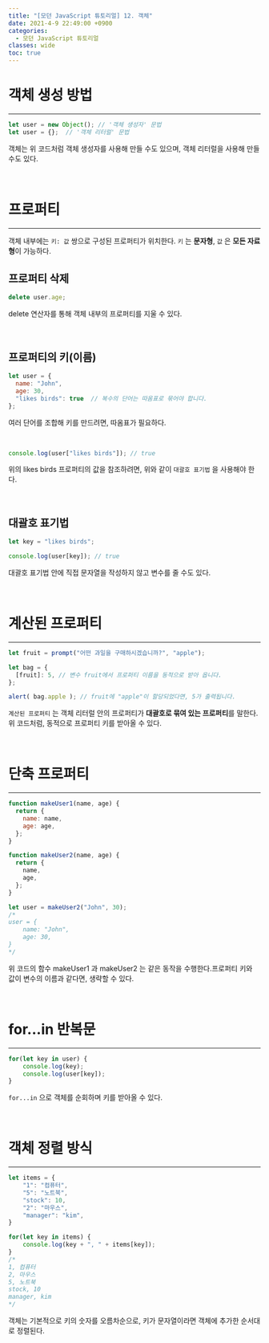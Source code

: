 ```yaml
---
title: "[모던 JavaScript 튜토리얼] 12. 객체"
date: 2021-4-9 22:49:00 +0900
categories:
  - 모던 JavaScript 튜토리얼
classes: wide
toc: true
---
```


# 객체 생성 방법
---

```jsx
let user = new Object(); // '객체 생성자' 문법
let user = {};  // '객체 리터럴' 문법
```

객체는 위 코드처럼 객체 생성자를 사용해 만들 수도 있으며, 객체 리터럴을 사용해 만들 수도 있다.

<br>

# 프로퍼티
---

객체 내부에는 `키: 값` 쌍으로 구성된 프로퍼티가 위치한다. `키` 는 **문자형**, `값` 은 **모든 자료형**이 가능하다.

## 프로퍼티 삭제

```jsx
delete user.age;
```

delete 연산자를 통해 객체 내부의 프로퍼티를 지울 수 있다.

<br>

## 프로퍼티의 키(이름)

```jsx
let user = {
  name: "John",
  age: 30,
  "likes birds": true  // 복수의 단어는 따옴표로 묶어야 합니다.
};
```

여러 단어를 조합해 키를 만드려면, 따옴표가 필요하다.

<br>

```jsx
console.log(user["likes birds"]); // true
```

위의 likes birds 프로퍼티의 값을 참조하려면, 위와 같이 `대괄호 표기법` 을 사용해야 한다.

<br>

## 대괄호 표기법

```jsx
let key = "likes birds";

console.log(user[key]); // true
```

대괄호 표기법 안에 직접 문자열을 작성하지 않고 변수를 줄 수도 있다.

<br>

# 계산된 프로퍼티
---
```jsx
let fruit = prompt("어떤 과일을 구매하시겠습니까?", "apple");

let bag = {
  [fruit]: 5, // 변수 fruit에서 프로퍼티 이름을 동적으로 받아 옵니다.
};

alert( bag.apple ); // fruit에 "apple"이 할당되었다면, 5가 출력됩니다.
```

`계산된 프로퍼티` 는 객체 리터럴 안의 프로퍼티가 **대괄호로 묶여 있는 프로퍼티**를 말한다. 위 코드처럼, 동적으로 프로퍼티 키를 받아올 수 있다.

<br>

# 단축 프로퍼티
---
```jsx
function makeUser1(name, age) {
  return {
    name: name,
    age: age,
  };
}

function makeUser2(name, age) {
  return {
    name,
    age,
  };
}

let user = makeUser2("John", 30);
/*
user = {
    name: "John",
    age: 30,
}
*/
```

위 코드의 함수 makeUser1 과 makeUser2 는 같은 동작을 수행한다.프로퍼티 키와 값이 변수의 이름과 같다면, 생략할 수 있다.

<br>

# for...in 반복문
---
```jsx
for(let key in user) {
    console.log(key);
    console.log(user[key]);
}
```

`for...in` 으로 객체를 순회하며 키를 받아올 수 있다.

<br>

# 객체 정렬 방식
---
```jsx
let items = {
    "1": "컴퓨터",
    "5": "노트북",
    "stock": 10,
    "2": "마우스",
    "manager": "kim",
}

for(let key in items) {
    console.log(key + ", " + items[key]);
}
/*
1, 컴퓨터
2, 마우스
5, 노트북
stock, 10
manager, kim
*/
```

객체는 기본적으로 키의 숫자를 오름차순으로, 키가 문자열이라면 객체에 추가한 순서대로 정렬된다.